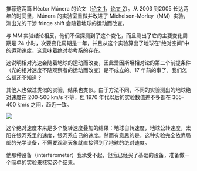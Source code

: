 <span>推荐这两篇 Héctor Múnera 的论文（</span>[论文 1](https://www.naturalphilosophy.org/pdf/abstracts/AbsoluteSpace-ICFAIApr2009HectorMunera.pdf)<span>，</span>[论文 2](http://www.orgonelab.org/EtherDrift/Munera2002.pdf)<span>）。从 2003 到2005 长达两年的时间里，Múnera 的实验室重做并改进了 Michelson-Morley（MM）实验，测出光的干涉 fringe shift 会随着地球的运动而改变。</span>

与 MM 实验结论相反，他们不但探测到了这个变化，而且测出了它的主要变化周期是 24 小时，次要变化周期是一年，并且从这个实验算出了地球在“绝对空间”中的运动速度，这意味着绝对参考系的存在。

这说明相对光速会随着地球的运动而改变，因此爱因斯坦相对论的第二个前提条件（光的相对速度不随观察者的运动而改变）是不成立的。17 年前的事了，我们怎么都还不知道？

其他人也做过类似的实验，结果也类似。由于方法不同，不同的实验测出的地球绝对速度在 200-500 km/s 不等，但 1970 年代以后的实验数值差不多都在 365-400 km/s 之间，趋近一致。

<div class="captioned-image-container">

![](https://substackcdn.com/image/fetch/w_1456,c_limit,f_auto,q_auto:good,fl_progressive:steep/https%3A%2F%2Fbucketeer-e05bbc84-baa3-437e-9518-adb32be77984.s3.amazonaws.com%2Fpublic%2Fimages%2F2da3043f-e60f-4e55-ae5f-07fe33319567_1037x659.jpeg)


这个绝对速度本来是多个旋转速度叠加的结果：地球自转速度，地球公转速度，太阳在银河系里的速度，银河系自己的速度。然而有意思的是，这种实验完全依靠局部的光学设备，不需要观测天象就直接得到了地球的绝对速度。

他那种设备（interferometer）我承受不起，但我已经买了基础的设备，准备做一个简单的实验来核实这个结果。
